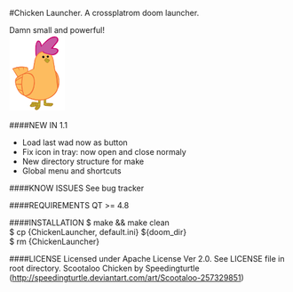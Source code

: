 #Chicken Launcher. A crossplatrom doom launcher.

Damn small and powerful!																																																											
![Oh, I know how to call chicken](/scr/images/chicken.png)

####NEW IN 1.1
- Load last wad now as button
- Fix icon in tray: now open and close normaly
- New directory structure for make
- Global menu and shortcuts

####KNOW ISSUES
See bug tracker

####REQUIREMENTS
QT >= 4.8

####INSTALLATION
$ make && make clean																																																												
$ cp {ChickenLauncher, default.ini} ${doom_dir}																																																		
$ rm {ChickenLauncher}																																																												

####LICENSE
Licensed under Apache License Ver 2.0. See LICENSE file in root directory.
Scootaloo Chicken by Speedingturtle (http://speedingturtle.deviantart.com/art/Scootaloo-257329851)
